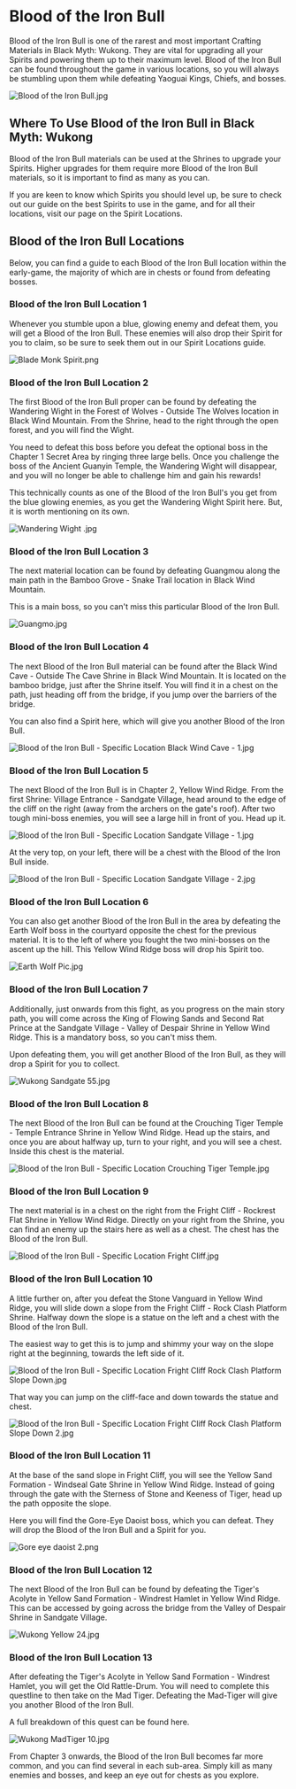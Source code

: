 # Blood of the Iron Bull

Blood of the Iron Bull is one of the rarest and most important Crafting Materials in Black Myth: Wukong. They are vital for upgrading all your Spirits and powering them up to their maximum level. Blood of the Iron Bull can be found throughout the game in various locations, so you will always be stumbling upon them while defeating Yaoguai Kings, Chiefs, and bosses. 

![Blood of the Iron Bull.jpg](https://oyster.ignimgs.com/mediawiki/apis.ign.com/black-myth-wukong/c/c3/Blood_of_the_Iron_Bull.jpg)

## Where To Use Blood of the Iron Bull in Black Myth: Wukong

Blood of the Iron Bull materials can be used at the Shrines to upgrade your Spirits. Higher upgrades for them require more Blood of the Iron Bull materials, so it is important to find as many as you can. 

If you are keen to know which Spirits you should level up, be sure to check out our guide on the best Spirits to use in the game, and for all their locations, visit our page on the Spirit Locations. 

## Blood of the Iron Bull Locations

Below, you can find a guide to each Blood of the Iron Bull location within the early-game, the majority of which are in chests or found from defeating bosses. 

### Blood of the Iron Bull Location 1

Whenever you stumble upon a blue, glowing enemy and defeat them, you will get a Blood of the Iron Bull. These enemies will also drop their Spirit for you to claim, so be sure to seek them out in our Spirit Locations guide. 

![Blade Monk Spirit.png](https://oyster.ignimgs.com/mediawiki/apis.ign.com/black-myth-wukong/3/35/Blade_Monk_Spirit.png)

### Blood of the Iron Bull Location 2

The first Blood of the Iron Bull proper can be found by defeating the Wandering Wight in the Forest of Wolves \- Outside The Wolves location in Black Wind Mountain. From the Shrine, head to the right through the open forest, and you will find the Wight. 

You need to defeat this boss before you defeat the optional boss in the Chapter 1 Secret Area by ringing three large bells. Once you challenge the boss of the Ancient Guanyin Temple, the Wandering Wight will disappear, and you will no longer be able to challenge him and gain his rewards! 

This technically counts as one of the Blood of the Iron Bull's you get from the blue glowing enemies, as you get the Wandering Wight Spirit here. But, it is worth mentioning on its own. 

![Wandering Wight .jpg](https://oyster.ignimgs.com/mediawiki/apis.ign.com/black-myth-wukong/6/6a/Wandering_Wight_.jpg)

### Blood of the Iron Bull Location 3

The next material location can be found by defeating Guangmou along the main path in the Bamboo Grove \- Snake Trail location in Black Wind Mountain. 

This is a main boss, so you can't miss this particular Blood of the Iron Bull. 

![Guangmo.jpg](https://oyster.ignimgs.com/mediawiki/apis.ign.com/black-myth-wukong/c/c8/Guangmo.jpg)

### Blood of the Iron Bull Location 4

The next Blood of the Iron Bull material can be found after the Black Wind Cave \- Outside The Cave Shrine in Black Wind Mountain. It is located on the bamboo bridge, just after the Shrine itself. You will find it in a chest on the path, just heading off from the bridge, if you jump over the barriers of the bridge. 

You can also find a Spirit here, which will give you another Blood of the Iron Bull. 

![Blood of the Iron Bull - Specific Location Black Wind Cave - 1.jpg](https://oyster.ignimgs.com/mediawiki/apis.ign.com/black-myth-wukong/9/9c/Blood_of_the_Iron_Bull_-_Specific_Location_Black_Wind_Cave_-_1.jpg)

### Blood of the Iron Bull Location 5

The next Blood of the Iron Bull is in Chapter 2, Yellow Wind Ridge. From the first Shrine: Village Entrance \- Sandgate Village, head around to the edge of the cliff on the right (away from the archers on the gate's roof). After two tough mini-boss enemies, you will see a large hill in front of you. Head up it. 

![Blood of the Iron Bull - Specific Location Sandgate Village - 1.jpg](https://oyster.ignimgs.com/mediawiki/apis.ign.com/black-myth-wukong/d/d2/Blood_of_the_Iron_Bull_-_Specific_Location_Sandgate_Village_-_1.jpg)

At the very top, on your left, there will be a chest with the Blood of the Iron Bull inside. 

![Blood of the Iron Bull - Specific Location Sandgate Village - 2.jpg](https://oyster.ignimgs.com/mediawiki/apis.ign.com/black-myth-wukong/3/33/Blood_of_the_Iron_Bull_-_Specific_Location_Sandgate_Village_-_2.jpg)

### Blood of the Iron Bull Location 6

You can also get another Blood of the Iron Bull in the area by defeating the Earth Wolf boss in the courtyard opposite the chest for the previous material. It is to the left of where you fought the two mini-bosses on the ascent up the hill. This Yellow Wind Ridge boss will drop his Spirit too. 

![Earth Wolf Pic.jpg](https://oyster.ignimgs.com/mediawiki/apis.ign.com/black-myth-wukong/f/fb/Earth_Wolf_Pic.jpg)

### Blood of the Iron Bull Location 7

Additionally, just onwards from this fight, as you progress on the main story path, you will come across the King of Flowing Sands and Second Rat Prince at the Sandgate Village \- Valley of Despair Shrine in Yellow Wind Ridge. This is a mandatory boss, so you can't miss them. 

Upon defeating them, you will get another Blood of the Iron Bull, as they will drop a Spirit for you to collect. 

![Wukong Sandgate 55.jpg](https://oyster.ignimgs.com/mediawiki/apis.ign.com/black-myth-wukong/b/b4/Wukong_Sandgate_55.jpg)

### Blood of the Iron Bull Location 8

The next Blood of the Iron Bull can be found at the Crouching Tiger Temple \- Temple Entrance Shrine in Yellow Wind Ridge. Head up the stairs, and once you are about halfway up, turn to your right, and you will see a chest. Inside this chest is the material. 

![Blood of the Iron Bull - Specific Location Crouching Tiger Temple.jpg](https://oyster.ignimgs.com/mediawiki/apis.ign.com/black-myth-wukong/8/8d/Blood_of_the_Iron_Bull_-_Specific_Location_Crouching_Tiger_Temple.jpg)

### Blood of the Iron Bull Location 9

The next material is in a chest on the right from the Fright Cliff \- Rockrest Flat Shrine in Yellow Wind Ridge. Directly on your right from the Shrine, you can find an enemy up the stairs here as well as a chest. The chest has the Blood of the Iron Bull. 

![Blood of the Iron Bull - Specific Location Fright Cliff.jpg](https://oyster.ignimgs.com/mediawiki/apis.ign.com/black-myth-wukong/b/be/Blood_of_the_Iron_Bull_-_Specific_Location_Fright_Cliff.jpg)

### Blood of the Iron Bull Location 10

A little further on, after you defeat the Stone Vanguard  <meta /> in Yellow Wind Ridge, you will slide down a slope from the Fright Cliff \- Rock Clash Platform Shrine. Halfway down the slope is a statue on the left and a chest with the Blood of the Iron Bull. 

The easiest way to get this is to jump and shimmy your way on the slope right at the beginning, towards the left side of it. 

![Blood of the Iron Bull - Specific Location Fright Cliff Rock Clash Platform Slope Down.jpg](https://oyster.ignimgs.com/mediawiki/apis.ign.com/black-myth-wukong/2/28/Blood_of_the_Iron_Bull_-_Specific_Location_Fright_Cliff_Rock_Clash_Platform_Slope_Down.jpg)

That way you can jump on the cliff-face and down towards the statue and chest. 

![Blood of the Iron Bull - Specific Location Fright Cliff Rock Clash Platform Slope Down 2.jpg](https://oyster.ignimgs.com/mediawiki/apis.ign.com/black-myth-wukong/1/1d/Blood_of_the_Iron_Bull_-_Specific_Location_Fright_Cliff_Rock_Clash_Platform_Slope_Down_2.jpg)

### Blood of the Iron Bull Location 11

At the base of the sand slope in Fright Cliff, you will see the Yellow Sand Formation \- Windseal Gate Shrine in Yellow Wind Ridge. Instead of going through the gate with the Sterness of Stone and Keeness of Tiger, head up the path opposite the slope. 

Here you will find the Gore-Eye Daoist boss, which you can defeat. They will drop the Blood of the Iron Bull and a Spirit for you. 

![Gore eye daoist 2.png](https://oyster.ignimgs.com/mediawiki/apis.ign.com/black-myth-wukong/7/7f/Gore_eye_daoist_2.png)

### Blood of the Iron Bull Location 12

The next Blood of the Iron Bull can be found by defeating the Tiger's Acolyte in Yellow Sand Formation \- Windrest Hamlet in Yellow Wind Ridge. This can be accessed by going across the bridge from the Valley of Despair Shrine in Sandgate Village. 

![Wukong Yellow 24.jpg](https://oyster.ignimgs.com/mediawiki/apis.ign.com/black-myth-wukong/6/61/Wukong_Yellow_24.jpg)

### Blood of the Iron Bull Location 13

After defeating the Tiger's Acolyte in Yellow Sand Formation \- Windrest Hamlet, you will get the Old Rattle-Drum. You will need to complete this questline to then take on the Mad Tiger. Defeating the Mad-Tiger will give you another Blood of the Iron Bull. 

A full breakdown of this quest can be found here. 

![Wukong MadTiger 10.jpg](https://oyster.ignimgs.com/mediawiki/apis.ign.com/black-myth-wukong/2/21/Wukong_MadTiger_10.jpg)

From Chapter 3 onwards, the Blood of the Iron Bull becomes far more common, and you can find several in each sub-area. Simply kill as many enemies and bosses, and keep an eye out for chests as you explore. 
